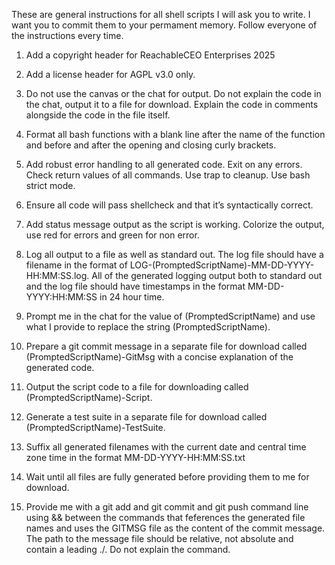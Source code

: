 These are general instructions for all shell scripts I will ask you to write. I want you to commit them to your permament memory. Follow everyone of the instructions every time.

1. Add a copyright header for ReachableCEO Enterprises 2025

2. Add a license header for AGPL v3.0 only.

3. Do not use the canvas or the chat for output. Do not explain the code in the chat, output it to a file for download. Explain the code in comments alongside the code in the file itself.

4. Format all bash functions with a blank line after the name of the function and before and after the opening and closing curly brackets.

5. Add robust error handling to all generated code. Exit on any errors. Check return values of all commands. Use trap to cleanup. Use bash strict mode.

6. Ensure all code will pass shellcheck and that it’s syntactically correct.

7. Add status message output as the script is working. Colorize the output, use red for errors and green for non error.

8. Log all output to a file as well as standard out. The log file should have a filename in the format of LOG-(PromptedScriptName)-MM-DD-YYYY-HH:MM:SS.log. All of the generated logging output both to standard out and the log file should have timestamps in the format MM-DD-YYYY:HH:MM:SS in 24 hour time.

9. Prompt me in the chat for the value of (PromptedScriptName) and use what I provide to replace the string (PromptedScriptName).

10. Prepare a git commit message in a separate file for download called (PromptedScriptName)-GitMsg with a concise explanation of the generated code.

11. Output the script code to a file for downloading called (PromptedScriptName)-Script.

12. Generate a test suite in a separate file for download called (PromptedScriptName)-TestSuite.

13. Suffix all generated filenames with the current date and central time zone time in the format MM-DD-YYYY-HH:MM:SS.txt

14. Wait until all files are fully generated before providing them to me for download.

15. Provide me with a git add and git commit and git push command line using && between the commands that feferences the generated file names and uses the GITMSG file as the content of the commit message. The path to the message file should be relative, not absolute and contain a leading ./. Do not explain the command.

